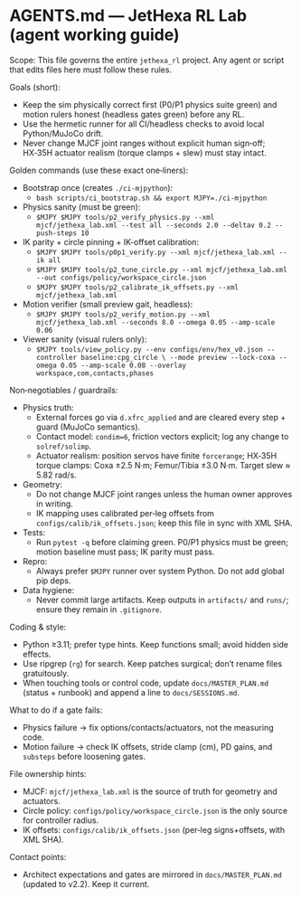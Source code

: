 # AGENTS.md — JetHexa RL Lab (agent working guide)

Scope: This file governs the entire `jethexa_rl` project. Any agent or script that edits files here must follow these rules.

Goals (short):
- Keep the sim physically correct first (P0/P1 physics suite green) and motion rulers honest (headless gates green) before any RL.
- Use the hermetic runner for all CI/headless checks to avoid local Python/MuJoCo drift.
- Never change MJCF joint ranges without explicit human sign‑off; HX‑35H actuator realism (torque clamps + slew) must stay intact.

Golden commands (use these exact one‑liners):
- Bootstrap once (creates `./ci-mjpython`):
  - `bash scripts/ci_bootstrap.sh && export MJPY=./ci-mjpython`
- Physics sanity (must be green):
  - `$MJPY $MJPY tools/p2_verify_physics.py --xml mjcf/jethexa_lab.xml --test all --seconds 2.0 --deltav 0.2 --push-steps 10`
- IK parity + circle pinning + IK-offset calibration:
  - `$MJPY $MJPY tools/p0p1_verify.py --xml mjcf/jethexa_lab.xml --ik all`
  - `$MJPY $MJPY tools/p2_tune_circle.py --xml mjcf/jethexa_lab.xml --out configs/policy/workspace_circle.json`
  - `$MJPY $MJPY tools/p2_calibrate_ik_offsets.py --xml mjcf/jethexa_lab.xml`
- Motion verifier (small preview gait, headless):
  - `$MJPY $MJPY tools/p2_verify_motion.py --xml mjcf/jethexa_lab.xml --seconds 8.0 --omega 0.05 --amp-scale 0.06`
- Viewer sanity (visual rulers only):
  - `$MJPY tools/view_policy.py --env configs/env/hex_v0.json --controller baseline:cpg_circle \
     --mode preview --lock-coxa --omega 0.05 --amp-scale 0.08 --overlay workspace,com,contacts,phases`

Non‑negotiables / guardrails:
- Physics truth:
  - External forces go via `d.xfrc_applied` and are cleared every step + guard (MuJoCo semantics).
  - Contact model: `condim=6`, friction vectors explicit; log any change to `solref/solimp`.
  - Actuator realism: position servos have finite `forcerange`; HX‑35H torque clamps: Coxa ±2.5 N·m; Femur/Tibia ±3.0 N·m. Target slew ≈ 5.82 rad/s.
- Geometry:
  - Do not change MJCF joint ranges unless the human owner approves in writing.
  - IK mapping uses calibrated per‑leg offsets from `configs/calib/ik_offsets.json`; keep this file in sync with XML SHA.
- Tests:
  - Run `pytest -q` before claiming green. P0/P1 physics must be green; motion baseline must pass; IK parity must pass.
- Repro:
  - Always prefer `$MJPY` runner over system Python. Do not add global pip deps.
- Data hygiene:
  - Never commit large artifacts. Keep outputs in `artifacts/` and `runs/`; ensure they remain in `.gitignore`.

Coding & style:
- Python ≥3.11; prefer type hints. Keep functions small; avoid hidden side effects.
- Use ripgrep (`rg`) for search. Keep patches surgical; don’t rename files gratuitously.
- When touching tools or control code, update `docs/MASTER_PLAN.md` (status + runbook) and append a line to `docs/SESSIONS.md`.

What to do if a gate fails:
- Physics failure → fix options/contacts/actuators, not the measuring code.
- Motion failure → check IK offsets, stride clamp (cm), PD gains, and `substeps` before loosening gates.

File ownership hints:
- MJCF: `mjcf/jethexa_lab.xml` is the source of truth for geometry and actuators.
- Circle policy: `configs/policy/workspace_circle.json` is the only source for controller radius.
- IK offsets: `configs/calib/ik_offsets.json` (per‑leg signs+offsets, with XML SHA).

Contact points:
- Architect expectations and gates are mirrored in `docs/MASTER_PLAN.md` (updated to v2.2). Keep it current.

